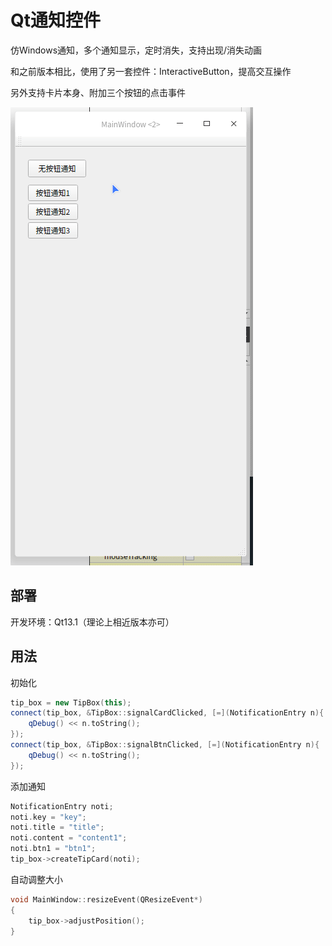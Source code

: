 Qt通知控件
===

仿Windows通知，多个通知显示，定时消失，支持出现/消失动画

和之前版本相比，使用了另一套控件：InteractiveButton，提高交互操作

另外支持卡片本身、附加三个按钮的点击事件

![picture](picture.gif)



## 部署

开发环境：Qt13.1（理论上相近版本亦可）

## 用法

初始化

```C++
tip_box = new TipBox(this);
connect(tip_box, &TipBox::signalCardClicked, [=](NotificationEntry n){
    qDebug() << n.toString();
});
connect(tip_box, &TipBox::signalBtnClicked, [=](NotificationEntry n){
    qDebug() << n.toString();
});
```

添加通知

```C++
NotificationEntry noti;
noti.key = "key";
noti.title = "title";
noti.content = "content1";
noti.btn1 = "btn1";
tip_box->createTipCard(noti);
```

自动调整大小

```C++
void MainWindow::resizeEvent(QResizeEvent*)
{
    tip_box->adjustPosition();
}
```

